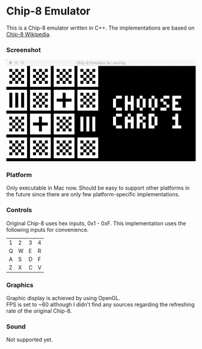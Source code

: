 # Chip-8 Emulator
This is a Chip-8 emulator written in C++. The implementations are based on [Chip-8 Wikipedia](https://en.wikipedia.org/wiki/CHIP-8).

### Screenshot
![alt](./demo/demo.gif)

### Platform
Only executable in Mac now. Should be easy to support other platforms in the future since there are only few platform-specific implementations.

### Controls
Original Chip-8 uses hex inputs, 0x1 - 0xF. This implementation uses the following inputs for convenience.

| | | | |
|---|---|---|---| 
|1|2|3|4|  
|Q|W|E|R|  
|A|S|D|F|
|Z|X|C|V|  

### Graphics
Graphic display is achieved by using OpenGL.  
FPS is set to ~60 although I didn't find any sources regarding the refreshing rate of the original Chip-8.  

### Sound
Not supported yet.
